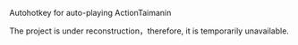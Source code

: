 Autohotkey for auto-playing ActionTaimanin

The project is under reconstruction，therefore, it is temporarily unavailable.

